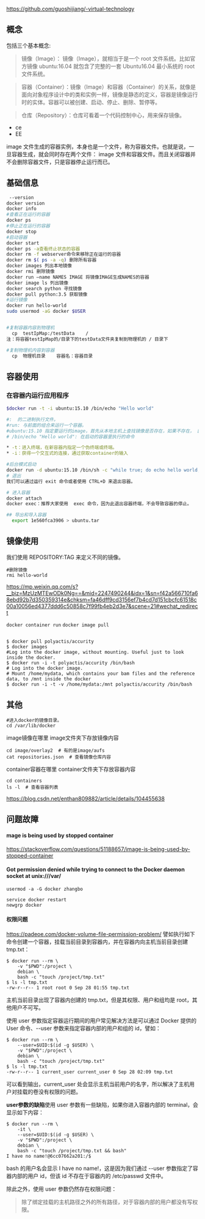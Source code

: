<!-- @import "[TOC]" {cmd="toc" depthFrom=2 depthTo=3 orderedList=false} -->

https://github.com/guoshijiang/-virtual-technology

## 概念
 包括三个基本概念:

> 镜像（Image）： 镜像（Image），就相当于是一个 root 文件系统。比如官方镜像 ubuntu:16.04 就包含了完整的一套 Ubuntu16.04 最小系统的 root 文件系统。

> 容器（Container）：镜像（Image）和容器（Container）的关系，就像是面向对象程序设计中的类和实例一样，镜像是静态的定义，容器是镜像运行时的实体。容器可以被创建、启动、停止、删除、暂停等。

> 仓库（Repository）：仓库可看着一个代码控制中心，用来保存镜像。

+ ce
+ EE

image 文件生成的容器实例，本身也是一个文件，称为容器文件。也就是说，一旦容器生成，就会同时存在两个文件： image 文件和容器文件。而且关闭容器并不会删除容器文件，只是容器停止运行而已。

## 基础信息
```bash
 --version
docker version
docker info
#查看正在运行的容器
docker ps
#停止正在运行的容器
docker stop
#启动容器
docker start
docker ps -a查看终止状态的容器
docker rm -f webserver命令来移除正在运行的容器
docker rm $( ps -a -q) 删除所有容器
docker images 列出本地镜像
docker rmi 删除镜像
docker run —name NAMES IMAGE 将镜像IMAGE生成NAMES的容器
docker image ls 列出镜像
docker search python 寻找镜像
docker pull python:3.5 获取镜像
#运行镜像
docker run hello-world 
sudo usermod -aG docker $USER


#复制容器内容到物理机
  cp  testIpMap:/testData    / 
注：将容器testIpMap的/目录下的testData文件夹复制到物理机的 / 目录下

#复制物理机内容到容器
  cp  物理机目录    容器名：容器目录

```
## 容器使用

### 在容器内运行应用程序
```bash
$docker run -t -i ubuntu:15.10 /bin/echo "Hello world"

#:  的二进制执行文件。
#run: 与前面的组合来运行一个容器。
#ubuntu:15.10 指定要运行的image，首先从本地主机上查找镜像是否存在，如果不存在， 就会从镜像仓库  Hub 下载公共镜像。**REPOSITORY:TAG**
# /bin/echo "Hello world": 在启动的容器里执行的命令

* -t：进入终端，在新容器内指定一个伪终端或终端。
* -i：获得一个交互式的连接，通过获取container的输入

#后台模式启动
docker run -d ubuntu:15.10 /bin/sh -c "while true; do echo hello world; sleep 1; done"
# 退出
我们可以通过运行 exit 命令或者使用 CTRL+D 来退出容器。

# 进入容器
docker attach
docker exec：推荐大家使用  exec 命令，因为此退出容器终端，不会导致容器的停止。

## 导出和导入容器
  export 1e560fca3906 > ubuntu.tar
```

## 镜像使用
我们使用 REPOSITORY:TAG 来定义不同的镜像。
```
#删除镜像
rmi hello-world
```

https://mp.weixin.qq.com/s?__biz=MzUzMTEwODk0Ng==&mid=2247490244&idx=1&sn=f42a566710fa68ebd92b7d350359314e&chksm=fa46dff9cd3156ef7b4cd7d151cbcfc61518c00a10056ed4377ddd6c50858c7f99fb4eb2d3e7&scene=21#wechat_redirect

`docker container run`  `docker image pull`

## 
```{bash}
$ docker pull polyactis/accurity
$ docker images
#Log into the docker image, without mounting. Useful just to look inside the docker.
$ docker run -i -t polyactis/accurity /bin/bash
# Log into the docker image.
# Mount /home/mydata, which contains your bam files and the reference data, to /mnt inside the docker
$ docker run -i -t -v /home/mydata:/mnt polyactis/accurity /bin/bash
```

## 其他
```
#进入docker的镜像目录。
cd /var/lib/docker 
```
image镜像在哪里
image文件夹下存放镜像内容
```
cd image/overlay2  # 有的是image/aufs  
cat repositories.json  # 查看镜像仓库内容
```
container容器在哪里
container文件夹下存放容器内容
```
cd containers 
ls -l  # 查看容器列表
```

https://blog.csdn.net/enthan809882/article/details/104455638

## 问题故障
#### mage is being used by stopped container

https://stackoverflow.com/questions/51188657/image-is-being-used-by-stopped-container

#### Got permission denied while trying to connect to the Docker daemon socket at unix:///var/
```
usermod -a -G docker zhangbo

service docker restart
newgrp docker
```


#### 权限问题
https://padeoe.com/docker-volume-file-permission-problem/
譬如执行如下命令创建一个容器，挂载当前目录到容器内，并在容器内向主机当前目录创建 tmp.txt：
```
$ docker run --rm \
    -v "$PWD":/project \
    debian \
    bash -c "touch /project/tmp.txt"
$ ls -l tmp.txt
-rw-r--r-- 1 root root 0 Sep 28 01:55 tmp.txt
```
主机当前目录出现了容器内创建的 tmp.txt，但是其权限、用户和组均是 root，其他用户不可写。

使用 user 参数指定容器运行期间的用户常见解决方法是可以通过 Docker 提供的 User 命令、--user 参数来指定容器内部的用户和组的 id，譬如：
```
$ docker run --rm \
    --user=$UID:$(id -g $USER) \
    -v "$PWD":/project \
    debian \
    bash -c "touch /project/tmp.txt"
$ ls -l tmp.txt
-rw-r--r-- 1 current_user current_user 0 Sep 28 02:09 tmp.txt
```
可以看到输出，current_user 处会显示主机当前用户的名字，所以解决了主机用户对挂载的卷没有权限的问题。

**user参数的缺陷**使用 user 参数有一些缺陷，如果你进入容器内部的 terminal，会显示如下内容：
```
$ docker run --rm \
    -it \
    --user=$UID:$(id -g $USER) \
    -v "$PWD":/project \
    debian \
    bash -c "touch /project/tmp.txt && bash"
I have no name!@6cc07662a201:/$    
```
bash 的用户名会显示 I have no name!，这是因为我们通过 --user 参数指定了容器内部的用户 id，但该 id 不存在于容器内的 /etc/passwd 文件中。

除此之外，使用 user 参数仍然存在权限问题：

> 除了绑定挂载的主机路径之外的所有路径，对于容器内部的用户都没有写权限。



